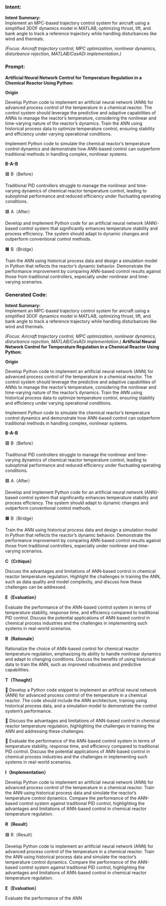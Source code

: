 ### Intent:
**Intent Summary:**  
Implement an MPC-based trajectory control system for aircraft using a simplified 3DOF dynamics model in MATLAB, optimizing thrust, lift, and bank angle to track a reference trajectory while handling disturbances like wind and thermals.  

*(Focus: Aircraft trajectory control, MPC optimization, nonlinear dynamics, disturbance rejection, MATLAB/CasADi implementation.)*

### Prompt:
**Artificial Neural Network Control for Temperature Regulation in a Chemical Reactor Using Python:**

**Origin**

Develop Python code to implement an artificial neural network (ANN) for advanced process control of the temperature in a chemical reactor. The control system should leverage the predictive and adaptive capabilities of ANNs to manage the reactor’s temperature, considering the nonlinear and time-varying nature of the reactor’s dynamics. Train the ANN using historical process data to optimize temperature control, ensuring stability and efficiency under varying operational conditions.

Implement Python code to simulate the chemical reactor’s temperature control dynamics and demonstrate how ANN-based control can outperform traditional methods in handling complex, nonlinear systems.

**B-A-B**

🟥 B（Before）

Traditional PID controllers struggle to manage the nonlinear and time-varying dynamics of chemical reactor temperature control, leading to suboptimal performance and reduced efficiency under fluctuating operating conditions.

🟩 A（After）

Develop and implement Python code for an artificial neural network (ANN)-based control system that significantly enhances temperature stability and process efficiency. The system should adapt to dynamic changes and outperform conventional control methods.

🟧 B（Bridge）

Train the ANN using historical process data and design a simulation model in Python that reflects the reactor’s dynamic behavior. Demonstrate the performance improvement by comparing ANN-based control results against those from traditional controllers, especially under nonlinear and time-varying scenarios.

### Generated Code:
**Intent Summary:**  
Implement an MPC-based trajectory control system for aircraft using a simplified 3DOF dynamics model in MATLAB, optimizing thrust, lift, and bank angle to track a reference trajectory while handling disturbances like wind and thermals.  

*(Focus: Aircraft trajectory control, MPC optimization, nonlinear dynamics, disturbance rejection, MATLAB/CasADi implementation.)*
**Artificial Neural Network Control for Temperature Regulation in a Chemical Reactor Using Python:**

**Origin**

Develop Python code to implement an artificial neural network (ANN) for advanced process control of the temperature in a chemical reactor. The control system should leverage the predictive and adaptive capabilities of ANNs to manage the reactor’s temperature, considering the nonlinear and time-varying nature of the reactor’s dynamics. Train the ANN using historical process data to optimize temperature control, ensuring stability and efficiency under varying operational conditions.

Implement Python code to simulate the chemical reactor’s temperature control dynamics and demonstrate how ANN-based control can outperform traditional methods in handling complex, nonlinear systems.

**B-A-B**

🟥 B（Before）

Traditional PID controllers struggle to manage the nonlinear and time-varying dynamics of chemical reactor temperature control, leading to suboptimal performance and reduced efficiency under fluctuating operating conditions.

🟩 A（After）

Develop and implement Python code for an artificial neural network (ANN)-based control system that significantly enhances temperature stability and process efficiency. The system should adapt to dynamic changes and outperform conventional control methods.

🟧 B（Bridge）

Train the ANN using historical process data and design a simulation model in Python that reflects the reactor’s dynamic behavior. Demonstrate the performance improvement by comparing ANN-based control results against those from traditional controllers, especially under nonlinear and time-varying scenarios.  

**C（Critique）**

Discuss the advantages and limitations of ANN-based control in chemical reactor temperature regulation. Highlight the challenges in training the ANN, such as data quality and model complexity, and discuss how these challenges can be addressed.

**E（Evaluation）**

Evaluate the performance of the ANN-based control system in terms of temperature stability, response time, and efficiency compared to traditional PID control. Discuss the potential applications of ANN-based control in chemical process industries and the challenges in implementing such systems in real-world scenarios.

**R（Rationale）**

Rationalize the choice of ANN-based control for chemical reactor temperature regulation, emphasizing its ability to handle nonlinear dynamics and adapt to changing conditions. Discuss the benefits of using historical data to train the ANN, such as improved robustness and predictive capabilities.

**T（Thought）**

🔹 Develop a Python code snippet to implement an artificial neural network (ANN) for advanced process control of the temperature in a chemical reactor. The code should include the ANN architecture, training using historical process data, and a simulation model to demonstrate the control system’s performance.

🔹 Discuss the advantages and limitations of ANN-based control in chemical reactor temperature regulation, highlighting the challenges in training the ANN and addressing these challenges.

🔹 Evaluate the performance of the ANN-based control system in terms of temperature stability, response time, and efficiency compared to traditional PID control. Discuss the potential applications of ANN-based control in chemical process industries and the challenges in implementing such systems in real-world scenarios.

**I（Implementation）**

Develop Python code to implement an artificial neural network (ANN) for advanced process control of the temperature in a chemical reactor. Train the ANN using historical process data and simulate the reactor’s temperature control dynamics. Compare the performance of the ANN-based control system against traditional PID control, highlighting the advantages and limitations of ANN-based control in chemical reactor temperature regulation.

**R（Result）**

🟥 R（Result）

Develop Python code to implement an artificial neural network (ANN) for advanced process control of the temperature in a chemical reactor. Train the ANN using historical process data and simulate the reactor’s temperature control dynamics. Compare the performance of the ANN-based control system against traditional PID control, highlighting the advantages and limitations of ANN-based control in chemical reactor temperature regulation.

**E（Evaluation）**

Evaluate the performance of the ANN
